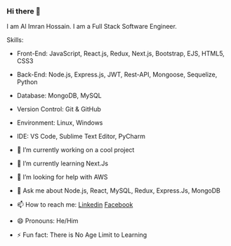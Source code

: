 ### Hi there 👋

I am Al Imran Hossain. I am a Full Stack Software Engineer.

Skills:
 - Front-End: JavaScript, React.js, Redux, Next.js, Bootstrap, EJS, HTML5, CSS3
 - Back-End: Node.js, Express.js, JWT, Rest-API, Mongoose, Sequelize, Python
 - Database: MongoDB, MySQL
 - Version Control: Git & GitHub
 - Environment: Linux, Windows
 - IDE: VS Code, Sublime Text Editor, PyCharm

- 🔭 I’m currently working on a cool project
- 🌱 I’m currently learning Next.Js
- 🤔 I’m looking for help with AWS
- 💬 Ask me about Node.js, React, MySQL, Redux, Express.Js, MongoDB
- 📫 How to reach me: [Linkedin](https://www.linkedin.com/in/imalimran/) [Facebook](https://www.facebook.com/engr.aih/)
- 😄 Pronouns: He/Him
- ⚡ Fun fact: There is No Age Limit to Learning
